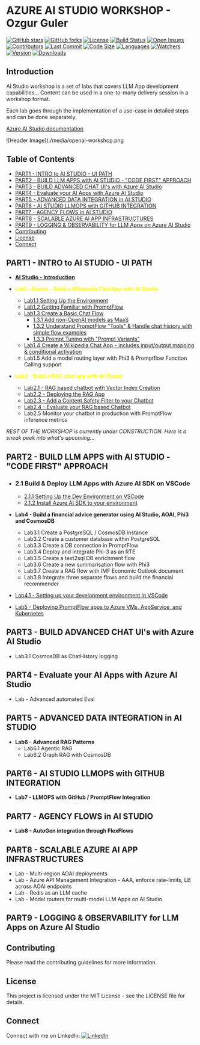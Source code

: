 # AZURE AI STUDIO WORKSHOP - Ozgur Guler

[![GitHub stars](https://img.shields.io/github/stars/ozgurgulerx/aistudio-workshop-ozguler)](https://github.com/ozgurgulerx/aistudio-workshop-ozguler/stargazers)
[![GitHub forks](https://img.shields.io/github/forks/ozgurgulerx/aistudio-workshop-ozguler)](https://github.com/ozgurgulerx/aistudio-workshop-ozguler/network)
[![License](https://img.shields.io/github/license/ozgurgulerx/aistudio-workshop-ozguler)](https://github.com/ozgurgulerx/aistudio-workshop-ozguler/blob/main/LICENSE)
[![Build Status](https://img.shields.io/github/actions/workflow/status/ozgurgulerx/aistudio-workshop-ozguler/your-workflow.yml?branch=main)](https://github.com/ozgurgulerx/aistudio-workshop-ozguler/actions)
[![Open Issues](https://img.shields.io/github/issues/ozgurgulerx/aistudio-workshop-ozguler)](https://github.com/ozgurgulerx/aistudio-workshop-ozguler/issues)
[![Contributors](https://img.shields.io/github/contributors/ozgurgulerx/aistudio-workshop-ozguler)](https://github.com/ozgurgulerx/aistudio-workshop-ozguler/graphs/contributors)
[![Last Commit](https://img.shields.io/github/last-commit/ozgurgulerx/aistudio-workshop-ozguler)](https://github.com/ozgurgulerx/aistudio-workshop-ozguler/commits/main)
[![Code Size](https://img.shields.io/github/languages/code-size/ozgurgulerx/aistudio-workshop-ozguler)](https://github.com/ozgurgulerx/aistudio-workshop-ozguler)
[![Languages](https://img.shields.io/github/languages/top/ozgurgulerx/aistudio-workshop-ozguler)](https://github.com/ozgurgulerx/aistudio-workshop-ozguler)
[![Watchers](https://img.shields.io/github/watchers/ozgurgulerx/aistudio-workshop-ozguler?style=social)](https://github.com/ozgurgulerx/aistudio-workshop-ozguler/watchers)
[![Version](https://img.shields.io/github/v/release/ozgurgulerx/aistudio-workshop-ozguler?include_prereleases)](https://github.com/ozgurgulerx/aistudio-workshop-ozguler/releases)
[![Downloads](https://img.shields.io/github/downloads/ozgurgulerx/aistudio-workshop-ozguler/total)](https://github.com/ozgurgulerx/aistudio-workshop-ozguler/releases)


## Introduction

AI Studio workshop is a set of labs that covers LLM App development capabilities...
Content can be used in a one-to-many delivery session in a workshop format.

Each lab goes through the implementation of a use-case in detailed steps and can be done separately.

[Azure AI Studio documentation](https://learn.microsoft.com/en-us/azure/ai-studio/what-is-ai-studio?tabs=home)

![Header Image](./media/openai-workshop.png

## Table of Contents
- [PART1 - INTRO to AI STUDIO - UI PATH](#part1---intro-to-ai-studio---ui-path)
- [PART2 - BUILD LLM APPS with AI STUDIO - "CODE FIRST" APPROACH](#part2---build-llm-apps-with-ai-studio---code-first-approach)
- [PART3 - BUILD ADVANCED CHAT UI's with Azure AI Studio](#part3---build-advanced-chat-uis-with-azure-ai-studio)
- [PART4 - Evaluate your AI Apps with Azure AI Studio](#part4---evaluate-your-ai-apps-with-azure-ai-studio)
- [PART5 - ADVANCED DATA INTEGRATION in AI STUDIO](#part5---advanced-data-integration-in-ai-studio)
- [PART6 - AI STUDIO LLMOPS with GITHUB INTEGRATION](#part6---ai-studio-llmops-with-github-integration)
- [PART7 - AGENCY FLOWS in AI STUDIO](#part7---agency-flows-in-ai-studio)
- [PART8 - SCALABLE AZURE AI APP INFRASTRUCTURES](#part8---scalable-azure-ai-app-infrastructures)
- [PART9 - LOGGING & OBSERVABILITY for LLM Apps on Azure AI Studio](#part9---logging--observability-for-llm-apps-on-azure-ai-studio)
- [Contributing](#contributing)
- [License](#license)
- [Connect](#connect)

## PART1 - INTRO to AI STUDIO - UI PATH 
- [**AI Studio - Introduction**](./Labs/Lab0%20-%20Introduction%20to%20PromptFlow%20&%20AIStudio/AI%20Studio-GettingStarted.md)
- <span style="color: yellow;">**Lab1 - Basics - Build a Wikipedia ChatApp with AI Studio** </span>
    - [Lab1.1 Setting Up the Environment](./Labs/Lab1%20-%20WikiPediaChatApp/1.1SettingUptheEnv.md)
    - [Lab1.2 Getting Familiar with PromptFlow](./Labs/Lab1%20-%20WikiPediaChatApp/1.2GettingFamiliarWithPromptFlow.md)
    - [Lab1.3 Create a Basic Chat Flow](./Labs/Lab1%20-%20WikiPediaChatApp/1.3CrateaBasicChatFlow.md)
        - [1.3.1 Add non-OpenAI models as MaaS](./Labs/Lab1%20-%20WikiPediaChatApp/1.3.1AddOpenWeightModelsasMaaS.md) 
        - [1.3.2 Understand PromptFlow "Tools" & Handle chat history with simple flow examples](./Labs/Lab1%20-%20WikiPediaChatApp/1.3.2BasicFlow.md)
        - [1.3.3 Prompt Tuning with "Prompt Variants"](./Labs/Lab1%20-%20WikiPediaChatApp/1.3.3PromptTuningwithPromptTool.md)
    - [Lab1.4 Create a Wikipedia Chat App - includes input/output mapping & conditional activation](./Labs/Lab1%20-%20WikiPediaChatApp/1.4CreateAWikiPediaChatApp.md)
    - Lab1.5 Add a model routing layer with Phi3 & Promptflow Function Calling support

- <span style="color:yellow;">**Lab2 - Build a RAG chat app with AI Studio**</span>
    - [Lab2.1 - RAG based chatbot with Vector Index Creation](./Labs/Lab2%20-%20PersonalFinanceRecommender/2.1CreateVectorIndex.md)
    - [Lab2.2 - Deploying the RAG App](./Labs/Lab2%20-%20PersonalFinanceRecommender/2.2DeployingApp.md)
    - [Lab2.3 - Add a Content Safety Filter to your Chatbot](./Labs/Lab2%20-%20PersonalFinanceRecommender/2.3AzureAIContentSafety.md)
    - [Lab2.4 - Evaluate your RAG based Chatbot](./Labs/Lab2%20-%20PersonalFinanceRecommender/2.4Eval.md)
    - Lab2.5 Monitor your chatbot in production with PromptFlow inference metrics

*REST OF THE WORKSHOP is currently under CONSTRUCTION. Here is a sneak peek into what's upcoming...*

## PART2 - BUILD LLM APPS with AI STUDIO - "CODE FIRST" APPROACH 
- ### **2.1 Build & Deploy LLM Apps with Azure AI SDK on VSCode**
    - [2.1.1 Setting Up the Dev Environment on VSCode](./Labs/PART2%20/1-CodeFirstDev/1-EnvSetup.md)
    - [2.1.2 Install Azure AI SDK to your environment](./Labs/PART2%20/1-CodeFirstDev/2-AzureAISDK.md)

- **Lab4 - Build a financial advice generator using AI Studio, AOAI, Phi3 and CosmosDB**
    - Lab3.1 Create a PostgreSQL / CosmosDB instance 
    - Lab3.2 Create a customer database within PostgreSQL 
    - Lab3.3 Create a DB connection in PromptFlow 
    - Lab3.4 Deploy and integrate Phi-3 as an RTE 
    - Lab3.5 Create a text2sql DB enrichment flow 
    - Lab3.6 Create a new summarisation flow with Phi3 
    - Lab3.7 Create a RAG flow with IMF Economic Outlook document 
    - Lab3.8 Integrate three separate flows and build the financial recommender 

 - [Lab4.1 - Setting up your development environment in VSCode](./Labs/Lab4%20-%20CodeFirstDev/4.1%20EnvSetup.md)
 - [Lab5 - Deploying PromptFlow apps to Azure VMs, AppService, and Kubernetes](./)

## PART3 - BUILD ADVANCED CHAT UI's with Azure AI Studio 
- Lab3.1 CosmosDB as ChatHistory logging

## PART4 - Evaluate your AI Apps with Azure AI Studio 
- Lab - Advanced automated Eval 

## PART5 - ADVANCED DATA INTEGRATION in AI STUDIO 
- **Lab6 - Advanced RAG Patterns**
    - Lab6.1 Agentic RAG 
    - Lab6.2 Graph RAG with CosmosDB 

## PART6 - AI STUDIO LLMOPS with GITHUB INTEGRATION  
- **Lab7 - LLMOPS with GitHub / PromptFlow Integration**

## PART7 - AGENCY FLOWS in AI STUDIO  
- **Lab8 - AutoGen integration through FlexFlows**

## PART8 - SCALABLE AZURE AI APP INFRASTRUCTURES 
- Lab - Multi-region AOAI deployments 
- Lab - Azure API Management Integration - AAA, enforce rate-limits, LB across AOAI endpoints 
- Lab - Redis as an LLM cache 
- Lab - Model routers for multi-model LLM Apps on AI Studio 

## PART9 - LOGGING & OBSERVABILITY for LLM Apps on Azure AI Studio 

## Contributing

Please read the contributing guidelines for more information.

## License

This project is licensed under the MIT License - see the LICENSE file for details.

## Connect

Connect with me on LinkedIn:
[![LinkedIn](https://img.shields.io/badge/LinkedIn-Connect-blue)](https://www.linkedin.com/in/ozgurgulerx/)
